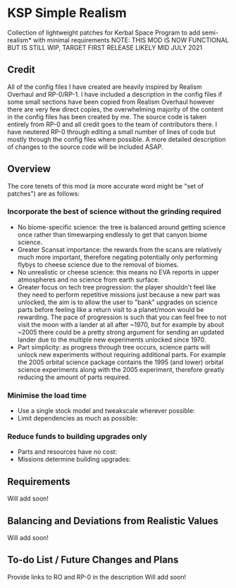 # KSP Simple Realism
Collection of lightweight patches for Kerbal Space Program to add semi-realism* with minimal requirements
NOTE: THIS MOD IS NOW FUNCTIONAL BUT IS STILL WIP, TARGET FIRST RELEASE LIKELY MID JULY 2021

## Credit
All of the config files I have created are heavily inspired by Realism Overhaul and RP-0/RP-1. I have included a description in the config files if some small sections have been copied from Realism Overhaul however there are very few direct copies, the overwhelming majority of the content in the config files has been created by me.
The source code is taken entirely from RP-0 and all credit goes to the team of contributors there. I have neutered RP-0 through editing a small number of lines of code but mostly through the config files where possible. A more detailed description of changes to the source code will be included ASAP.

## Overview
The core tenets of this mod (a more accurate word might be "set of patches") are as follows:
### Incorporate the best of science without the grinding required
- No biome-specific science: the tree is balanced around getting science once rather than timewarping endlessly to get that canyon biome science.
- Greater Scansat importance: the rewards from the scans are relatively much more important, therefore negating potentially only performing flybys to cheese science due to the removal of biomes.
- No unrealistic or cheese science: this means no EVA reports in upper atmospheres and no science from earth surface.
- Greater focus on tech tree progression: the player shouldn't feel like they need to perform repetitive missions just because a new part was unlocked, the aim is to allow the user to "bank" upgrades on science parts before feeling like a return visit to a planet/moon would be rewarding. The pace of progression is such that you can feel free to not visit the moon with a lander at all after ~1970, but for example by about ~2005 there could be a pretty strong argument for sending an updated lander due to the multiple new experiments unlocked since 1970.
- Part simplicity: as progress through tree occurs, science parts will unlock new experiments without requiring additional parts. For example the 2005 orbital science package contains the 1995 (and lower) orbital science experiments along with the 2005 experiment, therefore greatly reducing the amount of parts required.

### Minimise the load time
- Use a single stock model and tweakscale wherever possible:
- Limit dependencies as much as possible:

### Reduce funds to building upgrades only
- Parts and resources have no cost:
- Missions determine building upgrades:

## Requirements
Will add soon!
## Balancing and Deviations from Realistic Values
Will add soon!
## To-do List / Future Changes and Plans
Provide links to RO and RP-0 in the description
Will add soon!
